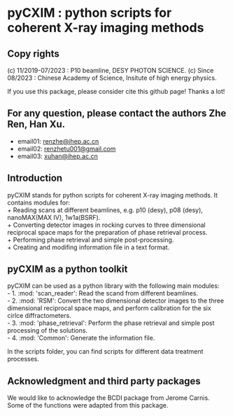 # pyCXIM : python scripts for coherent X-ray imaging methods
## Copy rights
 (c) 11/2019-07/2023 : P10 beamline, DESY PHOTON SCIENCE. 
 (c) Since 08/2023 : Chinese Academy of Science, Insitute of high energy physics. 
 
 If you use this package, please consider cite this github page! Thanks a lot!
## For any question, please contact the authors Zhe Ren, Han Xu.
 * email01: renzhe@ihep.ac.cn  
 * email02: renzhetu001@gmail.com  
 * email03: xuhan@ihep.ac.cn  
## Introduction
 pyCXIM stands for python scripts for coherent X-ray imaging methods. 
 It contains modules for:  
	+  Reading scans at different beamlines, e.g. p10 (desy), p08 (desy), nanoMAX(MAX IV), 1w1a(BSRF).  
	+ Converting detector images in rocking curves to three dimensional reciprocal space maps for the preparation of phase retrieval process.  
	+ Performing phase retrieval and simple post-processing.  
	+ Creating and modifing information file in a text format.  

## pyCXIM as a python toolkit
 pyCXIM can be used as a python library with the following main modules:  
	- 1. :mod: 'scan_reader': Read the scand from different beamlines.  
	- 2. :mod: 'RSM': Convert the two dimensional detector images to the three dimensional reciprocal space maps, and perform calibration for the six cirlce diffractometers.  
	- 3. :mod: 'phase_retrieval': Perform the phase retrieval and simple post processing of the solutions.  
	- 4. :mod: 'Common': Generate the information file.  

 In the scripts folder, you can find scripts for different data treatment processes.  

## Acknowledgment and third party packages
 We would like to acknowledge the BCDI package from Jerome Carnis. Some of the functions were adapted from this package.
 
 
